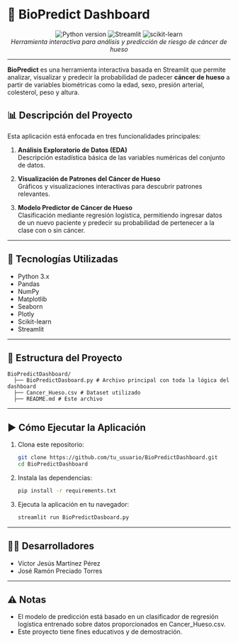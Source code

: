 # 🔬 BioPredict Dashboard  

<div align="center">
  <img src="https://img.shields.io/badge/Python-3.7%2B-blue?logo=python" alt="Python version">
  <img src="https://img.shields.io/badge/Framework-Streamlit-red?logo=streamlit" alt="Streamlit">
  <img src="https://img.shields.io/badge/Machine%20Learning-scikit--learn-orange" alt="scikit-learn">
  <br>
  <em>Herramienta interactiva para análisis y predicción de riesgo de cáncer de hueso</em>
</div>

---

**BioPredict** es una herramienta interactiva basada en Streamlit que permite analizar, visualizar y predecir la probabilidad de padecer **cáncer de hueso** a partir de variables biométricas como la edad, sexo, presión arterial, colesterol, peso y altura.

## 📊 Descripción del Proyecto

Esta aplicación está enfocada en tres funcionalidades principales:

1. **Análisis Exploratorio de Datos (EDA)**  
   Descripción estadística básica de las variables numéricas del conjunto de datos.

2. **Visualización de Patrones del Cáncer de Hueso**  
   Gráficos y visualizaciones interactivas para descubrir patrones relevantes.

3. **Modelo Predictor de Cáncer de Hueso**  
   Clasificación mediante regresión logística, permitiendo ingresar datos de un nuevo paciente y predecir su probabilidad de pertenecer a la clase con o sin cáncer.

---

## 🧠 Tecnologías Utilizadas

- Python 3.x
- Pandas
- NumPy
- Matplotlib
- Seaborn
- Plotly
- Scikit-learn
- Streamlit

---

## 📁 Estructura del Proyecto

```
BioPredictDashboard/
  ├── BioPredictDasboard.py # Archivo principal con toda la lógica del dashboard
  ├── Cancer_Hueso.csv # Dataset utilizado
  ├── README.md # Este archivo
```

---

## ▶️ Cómo Ejecutar la Aplicación

1. Clona este repositorio:
   ```bash
   git clone https://github.com/tu_usuario/BioPredictDashboard.git
   cd BioPredictDashboard

2. Instala las dependencias:
   ```bash
   pip install -r requirements.txt

3. Ejecuta la aplicación en tu navegador:
   ```bash
   streamlit run BioPredictDasboard.py

---

## 👨‍💻 Desarrolladores

- Víctor Jesús Martínez Pérez
- José Ramón Preciado Torres

---

## ⚠️ Notas

- El modelo de predicción está basado en un clasificador de regresión logística entrenado sobre datos proporcionados en Cancer_Hueso.csv.
- Este proyecto tiene fines educativos y de demostración.
